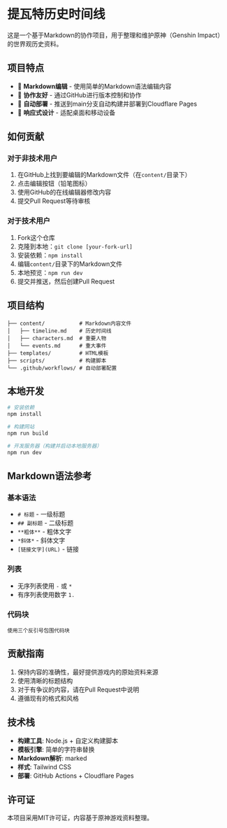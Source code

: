 # 提瓦特历史时间线

这是一个基于Markdown的协作项目，用于整理和维护原神（Genshin Impact）的世界观历史资料。

## 项目特点

- 📝 **Markdown编辑** - 使用简单的Markdown语法编辑内容
- 🤝 **协作友好** - 通过GitHub进行版本控制和协作
- 🚀 **自动部署** - 推送到main分支自动构建并部署到Cloudflare Pages
- 📱 **响应式设计** - 适配桌面和移动设备

## 如何贡献

### 对于非技术用户

1. 在GitHub上找到要编辑的Markdown文件（在`content/`目录下）
2. 点击编辑按钮（铅笔图标）
3. 使用GitHub的在线编辑器修改内容
4. 提交Pull Request等待审核

### 对于技术用户

1. Fork这个仓库
2. 克隆到本地：`git clone [your-fork-url]`
3. 安装依赖：`npm install`
4. 编辑`content/`目录下的Markdown文件
5. 本地预览：`npm run dev`
6. 提交并推送，然后创建Pull Request

## 项目结构

```
├── content/           # Markdown内容文件
│   ├── timeline.md    # 历史时间线
│   ├── characters.md  # 重要人物
│   └── events.md      # 重大事件
├── templates/         # HTML模板
├── scripts/           # 构建脚本
└── .github/workflows/ # 自动部署配置
```

## 本地开发

```bash
# 安装依赖
npm install

# 构建网站
npm run build

# 开发服务器（构建并启动本地服务器）
npm run dev
```

## Markdown语法参考

### 基本语法
- `# 标题` - 一级标题
- `## 副标题` - 二级标题
- `**粗体**` - 粗体文字
- `*斜体*` - 斜体文字
- `[链接文字](URL)` - 链接

### 列表
- 无序列表使用 `-` 或 `*`
- 有序列表使用数字 `1.`

### 代码块
```
使用三个反引号包围代码块
```

## 贡献指南

1. 保持内容的准确性，最好提供游戏内的原始资料来源
2. 使用清晰的标题结构
3. 对于有争议的内容，请在Pull Request中说明
4. 遵循现有的格式和风格

## 技术栈

- **构建工具**: Node.js + 自定义构建脚本
- **模板引擎**: 简单的字符串替换
- **Markdown解析**: marked
- **样式**: Tailwind CSS
- **部署**: GitHub Actions + Cloudflare Pages

## 许可证

本项目采用MIT许可证，内容基于原神游戏资料整理。